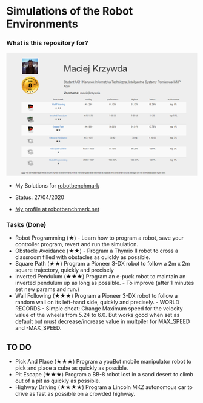 # Simulations of the Robot Environments #


### What is this repository for? ###


![picture](overall_ranking.PNG)  
* My Solutions for [robotbenchmark](https://robotbenchmark.net/)
* Status: 27/04/2020

* [My profile at robotbenchmark.net](https://robotbenchmark.net/maciejkrzywda)

### Tasks (Done) ###

* Robot Programming (★) - Learn how to program a robot, save your controller program, revert and run the simulation.
* Obstacle Avoidance (★★) - Program a Thymio II robot to cross a classroom filled with obstacles as quickly as possible.
* Square Path (★★) Program a Pioneer 3-DX robot to follow a 2m x 2m square trajectory, quickly and precisely
* Inverted Pendulum (★★★)	Program an e-puck robot to maintain an inverted pendulum up as long as possible. - To improve (after 1 minutes set new params and run.)
* Wall Following (★★★) Program a Pioneer 3-DX robot to follow a random wall on its left-hand side, quickly and precisely.	- WORLD RECORDS - Simple cheat: Change Maximum speed for the velocity value of the wheels from 5.24 to 6.0. But works good when set as default but must decrease/increase value in multpiler for MAX_SPEED and -MAX_SPEED.


## TO DO ##

* Pick And Place (★★★) Program a youBot mobile manipulator robot to pick and place a cube as quickly as possible.	
* Pit Escape (★★★) Program a BB-8 robot lost in a sand desert to climb out of a pit as quickly as possible.	
* Highway Driving (★★★★) Program a Lincoln MKZ autonomous car to drive as fast as possible on a crowded highway.